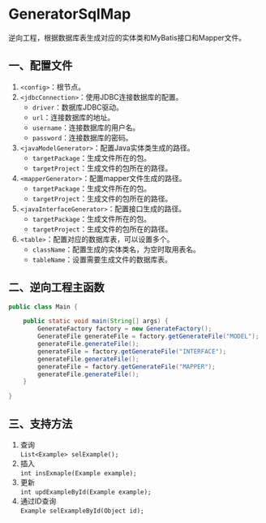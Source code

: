 # GeneratorSqlMap
逆向工程，根据数据库表生成对应的实体类和MyBatis接口和Mapper文件。

## 一、配置文件
1. `<config>`：根节点。
2. `<jdbcConnection>`：使用JDBC连接数据库的配置。  
	- `driver`：数据库JDBC驱动。  
	- `url`：连接数据库的地址。  
	- `username`：连接数据库的用户名。  
	- `password`：连接数据库的密码。  
3. `<javaModelGenerator>`：配置Java实体类生成的路径。  
	- `targetPackage`：生成文件所在的包。  
	- `targetProject`：生成文件的包所在的路径。  
4. `<mapperGenerator>`：配置mapper文件生成的路径。  
	- `targetPackage`：生成文件所在的包。  
	- `targetProject`：生成文件的包所在的路径。  
5. `<javaInterfaceGenerator>`：配置接口生成的路径。  
	- `targetPackage`：生成文件所在的包。  
	- `targetProject`：生成文件的包所在的路径。  
6. `<table>`：配置对应的数据库表，可以设置多个。  
	- `className`：配置生成的实体类名，为空时取用表名。  
	- `tableName`：设置需要生成文件的数据库表。

## 二、逆向工程主函数

```java
public class Main {

    public static void main(String[] args) {
        GenerateFactory factory = new GenerateFactory();
        GenerateFile generateFile = factory.getGenerateFile("MODEL");
        generateFile.generateFile();
        generateFile = factory.getGenerateFile("INTERFACE");
        generateFile.generateFile();
        generateFile = factory.getGenerateFile("MAPPER");
        generateFile.generateFile();
    }

}
```

## 三、支持方法

1. 查询  
   `List<Example> selExample();`
2. 插入  
   `int insExmaple(Example example);`
3. 更新  
   `int updExampleById(Example example);`
4. 通过ID查询  
   `Example selExampleById(Object id);`
